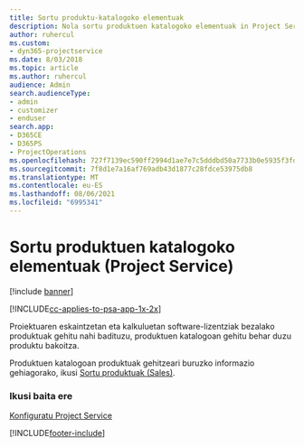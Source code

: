 ```yaml
---
title: Sortu produktu-katalogoko elementuak
description: Nola sortu produktuen katalogoko elementuak in Project Service-n
author: ruhercul
ms.custom:
- dyn365-projectservice
ms.date: 8/03/2018
ms.topic: article
ms.author: ruhercul
audience: Admin
search.audienceType:
- admin
- customizer
- enduser
search.app:
- D365CE
- D365PS
- ProjectOperations
ms.openlocfilehash: 727f7139ec590ff2994d1ae7e7c5dddbd50a7733b0e5935f3fd6bdefde713713
ms.sourcegitcommit: 7f8d1e7a16af769adb43d1877c28fdce53975db8
ms.translationtype: MT
ms.contentlocale: eu-ES
ms.lasthandoff: 08/06/2021
ms.locfileid: "6995341"
---
```

# <a name="create-product-catalog-items-project-service"></a>Sortu produktuen katalogoko elementuak (Project Service)

[!include [banner](../includes/psa-now-project-operations.md)]

[!INCLUDE[cc-applies-to-psa-app-1x-2x](../includes/cc-applies-to-psa-app-1x-2x.md)]

Proiektuaren eskaintzetan eta kalkuluetan software-lizentziak bezalako produktuak gehitu nahi badituzu, produktuen katalogoan gehitu behar duzu produktu bakoitza.  
  
 Produktuen katalogoan produktuak gehitzeari buruzko informazio gehiagorako, ikusi [Sortu produktuak (Sales)](/dynamics365/sales-enterprise/create-product-sales).  
  
### <a name="see-also"></a>Ikusi baita ere  
 [Konfiguratu Project Service](../psa/configure.md)


[!INCLUDE[footer-include](../includes/footer-banner.md)]
